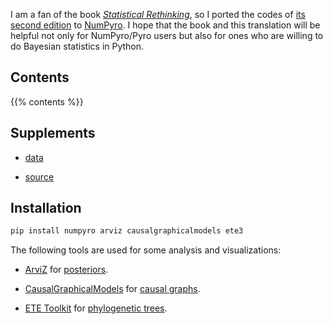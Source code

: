 <!--
.. title: Overview
.. slug: index
-->

I am a fan of the book [*Statistical Rethinking*](https://xcelab.net/rm/statistical-rethinking/), so I ported the codes of [its second edition](https://xcelab.net/rm/sr2/) to [NumPyro](https://github.com/pyro-ppl/numpyro). I hope that the book and this translation will be helpful not only for NumPyro/Pyro users but also for ones who are willing to do Bayesian statistics in Python.

## Contents

{{% contents %}}

## Supplements

+ [data](data/)

+ [source](https://github.com/fehiepsi/rethinking-numpyro)

## Installation

```sh
pip install numpyro arviz causalgraphicalmodels ete3
```

The following tools are used for some analysis and visualizations:

+ [ArviZ](https://arviz-devs.github.io/arviz/) for [posteriors](https://en.wikipedia.org/wiki/Posterior_probability).

+ [CausalGraphicalModels](https://github.com/ijmbarr/causalgraphicalmodels) for [causal graphs](https://en.wikipedia.org/wiki/Causal_graph).

+ [ETE Toolkit](http://etetoolkit.org/) for [phylogenetic trees](https://en.wikipedia.org/wiki/Phylogenetic_tree).
